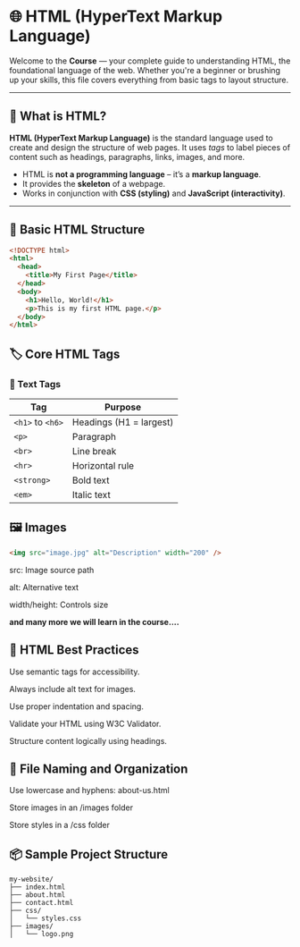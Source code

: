 # 🌐 HTML (HyperText Markup Language)

Welcome to the **Course** — your complete guide to understanding HTML, the foundational language of the web. Whether you're a beginner or brushing up your skills, this file covers everything from basic tags to layout structure.

---

## 📘 What is HTML?

**HTML (HyperText Markup Language)** is the standard language used to create and design the structure of web pages. It uses *tags* to label pieces of content such as headings, paragraphs, links, images, and more.

- HTML is **not a programming language** – it’s a **markup language**.
- It provides the **skeleton** of a webpage.
- Works in conjunction with **CSS (styling)** and **JavaScript (interactivity)**.

---

## 🧱 Basic HTML Structure

```html
<!DOCTYPE html>
<html>
  <head>
    <title>My First Page</title>
  </head>
  <body>
    <h1>Hello, World!</h1>
    <p>This is my first HTML page.</p>
  </body>
</html>
```

## 🏷️ Core HTML Tags
### 📄 Text Tags
| Tag              | Purpose                 |
| ---------------- | ----------------------- |
| `<h1>` to `<h6>` | Headings (H1 = largest) |
| `<p>`            | Paragraph               |
| `<br>`           | Line break              |
| `<hr>`           | Horizontal rule         |
| `<strong>`       | Bold text               |
| `<em>`           | Italic text             |

## 🖼️ Images
```html
<img src="image.jpg" alt="Description" width="200" />
```
src: Image source path

alt: Alternative text

width/height: Controls size

**and many more we will learn in the course....**

## 🎯 HTML Best Practices

Use semantic tags for accessibility.

Always include alt text for images.

Use proper indentation and spacing.

Validate your HTML using W3C Validator.

Structure content logically using headings.

## 📂 File Naming and Organization

Use lowercase and hyphens: about-us.html

Store images in an /images folder

Store styles in a /css folder

## 📦 Sample Project Structure
```
my-website/
├── index.html
├── about.html
├── contact.html
├── css/
│   └── styles.css
├── images/
│   └── logo.png

```





